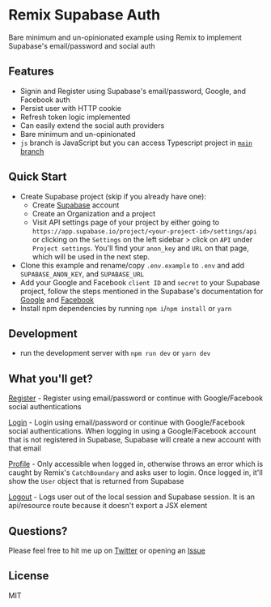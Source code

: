 # Remix Supabase Auth

Bare minimum and un-opinionated example using Remix to implement Supabase's email/password and social auth

## Features

- Signin and Register using Supabase's email/password, Google, and Facebook auth
- Persist user with HTTP cookie
- Refresh token logic implemented
- Can easily extend the social auth providers
- Bare minimum and un-opinionated
- `js` branch is JavaScript but you can access Typescript project in [`main` branch](https://github.com/arpitdalal/remix-supabase-auth/)

## Quick Start

- Create Supabase project (skip if you already have one):
  - Create [Supabase](https://app.supabase.io/) account
  - Create an Organization and a project
  - Visit API settings page of your project by either going to `https://app.supabase.io/project/<your-project-id>/settings/api` or clicking on the `Settings` on the left sidebar > click on `API` under `Project settings`. You'll find your `anon_key` and `URL` on that page, which will be used in the next step.
- Clone this example and rename/copy `.env.example` to `.env` and add `SUPABASE_ANON_KEY`, and `SUPABASE_URL`
- Add your Google and Facebook `client ID` and `secret` to your Supabase project, follow the steps mentioned in the Supabase's documentation for [Google](https://supabase.com/docs/guides/auth/auth-google) and [Facebook](https://supabase.com/docs/guides/auth/auth-facebook)
- Install npm dependencies by running `npm i`/`npm install` or `yarn`

## Development

- run the development server with `npm run dev` or `yarn dev`

## What you'll get?

[Register](./app/routes/register.jsx) - Register using email/password or continue with Google/Facebook social authentications

[Login](./app/routes/login.jsx) - Login using email/password or continue with Google/Facebook social authentications. When logging in using a Google/Facebook account that is not registered in Supabase, Supabase will create a new account with that email

[Profile](./app/routes/profile.jsx) - Only accessible when logged in, otherwise throws an error which is caught by Remix's `CatchBoundary` and asks user to login. Once logged in, it'll show the `User` object that is returned from Supabase

[Logout](./app/routes/api/logout.js) - Logs user out of the local session and Supabase session. It is an api/resource route because it doesn't export a JSX element

## Questions?

Please feel free to hit me up on [Twitter](https://twitter.com/_arpit_dalal_) or opening an [Issue](https://github.com/arpitdalal/remix-supabase-auth/issues)

## License

MIT
